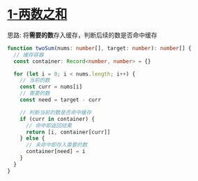 # [1-两数之和](https://leetcode-cn.com/problems/two-sum/)

思路: 将**需要的数**存入缓存，判断后续的数是否命中缓存

```typescript
function twoSum(nums: number[], target: number): number[] {
  // 缓存容器
  const container: Record<number, number> = {}

  for (let i = 0; i < nums.length; i++) {
    // 当前的数
    const curr = nums[i]
    // 需要的数
    const need = target - curr

    // 判断当前的数是否命中缓存
    if (curr in container) {
      // 命中即返回结果
      return [i, container[curr]]
    } else {
      // 未命中即存入需要的数
      container[need] = i
    }
  }
}
```

